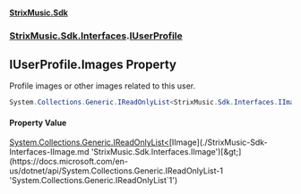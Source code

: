 #### [StrixMusic.Sdk](./index.md 'index')
### [StrixMusic.Sdk.Interfaces](./StrixMusic-Sdk-Interfaces.md 'StrixMusic.Sdk.Interfaces').[IUserProfile](./StrixMusic-Sdk-Interfaces-IUserProfile.md 'StrixMusic.Sdk.Interfaces.IUserProfile')
## IUserProfile.Images Property
Profile images or other images related to this user.  
```csharp
System.Collections.Generic.IReadOnlyList<StrixMusic.Sdk.Interfaces.IImage> Images { get; }
```
#### Property Value
[System.Collections.Generic.IReadOnlyList&lt;](https://docs.microsoft.com/en-us/dotnet/api/System.Collections.Generic.IReadOnlyList-1 'System.Collections.Generic.IReadOnlyList`1')[IImage](./StrixMusic-Sdk-Interfaces-IImage.md 'StrixMusic.Sdk.Interfaces.IImage')[&gt;](https://docs.microsoft.com/en-us/dotnet/api/System.Collections.Generic.IReadOnlyList-1 'System.Collections.Generic.IReadOnlyList`1')  
